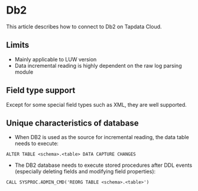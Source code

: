 # Db2

This article describes how to connect to Db2 on Tapdata Cloud.

## Limits

- Mainly applicable to LUW version
- Data incremental reading is highly dependent on the raw log parsing module

## Field type support

Except for some special field types such as XML, they are well supported.

## Unique characteristics of database

- When DB2 is used as the source for incremental reading, the data table needs to execute:

```
ALTER TABLE <schema>.<table> DATA CAPTURE CHANGES
```

- The DB2 database needs to execute stored procedures after DDL events (especially deleting fields and modifying field properties):

```
CALL SYSPROC.ADMIN_CMD('REORG TABLE <schema>.<table>')
```